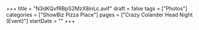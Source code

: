 +++
title = "N3dKQvfRBpS2MzX8inLc.avif"
draft = false
tags = ["Photos"]
categories = ["ShowBiz Pizza Place"]
pages = ["Crazy Colander Head Night (Event)"]
startDate = ""
+++
